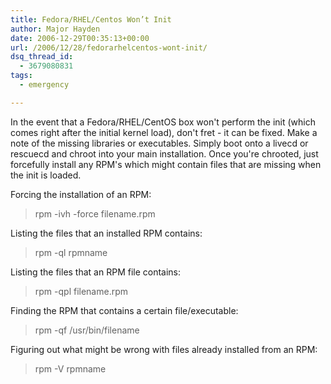 ```yaml
---
title: Fedora/RHEL/Centos Won’t Init
author: Major Hayden
date: 2006-12-29T00:35:13+00:00
url: /2006/12/28/fedorarhelcentos-wont-init/
dsq_thread_id:
  - 3679080831
tags:
  - emergency

---
```

In the event that a Fedora/RHEL/CentOS box won't perform the init (which comes right after the initial kernel load), don't fret - it can be fixed. Make a note of the missing libraries or executables. Simply boot onto a livecd or rescuecd and chroot into your main installation. Once you're chrooted, just forcefully install any RPM's which might contain files that are missing when the init is loaded.

Forcing the installation of an RPM:

> rpm -ivh -force filename.rpm</blockquote >
>
> Listing the files that an installed RPM contains:
>
> > rpm -ql rpmname
>
> Listing the files that an RPM file contains:
>
> > rpm -qpl filename.rpm
>
> Finding the RPM that contains a certain file/executable:
>
> > rpm -qf /usr/bin/filename
>
> Figuring out what might be wrong with files already installed from an RPM:
>
> > rpm -V rpmname
